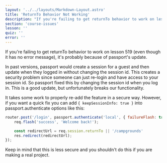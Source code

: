 ```yaml
---
layout: '../../layouts/Markdown-Layout.astro'
title: 'ReturnTo Behavior Not Working'
description: "If you're failing to get returnTo behavior to work on lesson 519 (even though it has no error message), it's probably because of passport's update."
section: 'course-issues'
lesson: ''
quiz: ''
error: ''
---
```


If you're failing to get returnTo behavior to work on lesson 519 (even though it has no error message), it's probably because of passport's update.

In past versions, passport would create a session for a guest and then update when they logged in without changing the session id. This creates a security problem since someone can just re-login and have access to your session id. So passport fixed this by changing the session id when you log in. This is a good update, but unfortunately breaks our functionality.

It takes some work to properly re-add the feature in a secure way. However, if you want a quick fix you can add `{ keepSessionInfo: true }` into passport.authenticate options like this:

```js
router.post('/login', passport.authenticate('local', { failureFlash: true, failureRedirect: '/login', keepSessionInfo: true  }), (req, res) =>
	req.flash('success', 'Welcome back!');

	const redirectUrl = req.session.returnTo || '/campgrounds'
	res.redirect(redirectUrl);
});
```

Keep in mind that this is less secure and you shouldn't do this if you are making a real project.
